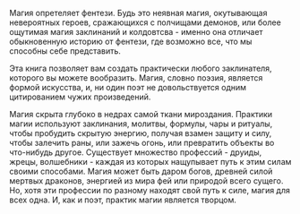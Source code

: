 Магия опретеляет фентези. Будь это неявная магия, окутывающая невероятных героев, сражающихся с полчищами демонов, или более ощутимая магия заклинаний и колдовтсва - именно она отличает обыкновенную историю от фентези, где возможно все, что мы способны себе представить.

Эта книга позволяет вам создать практически любого заклинателя, которого вы можете вообразить. Магия, словно поэзия, является формой искусства, и, ни один поэт не довольствуется одним цитированием чужих произведений.

Магия скрыта глубоко в недрах самой ткани мироздания. Практики магии используют заклинания, молитвы, формулы, чары и ритуалы, чтобы пробудить скрытую энергию, получая взамен защиту и силу, чтобы залечить раны, или зажечь огонь, или превратить объекты во что-нибудь другое. Существует множество профессий - друиды, жрецы, волшебники - каждая из которых нащупывает путь к этим силам своими способами. Магия может быть даром богов, древней силой мертвых драконов, энергией из мира фей или природой всего сущего. Но, хотя эти профессии по разному находят свой путь к силе, магия для всех одна. И, как и поэт, практик магии является творцом.